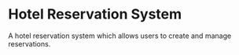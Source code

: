 # Hotel Reservation System
A hotel reservation system which allows users to create and manage reservations.
